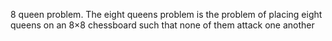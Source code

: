 8 queen problem. The eight queens problem is the problem of placing eight queens on an 8×8 chessboard such that none of them attack one another